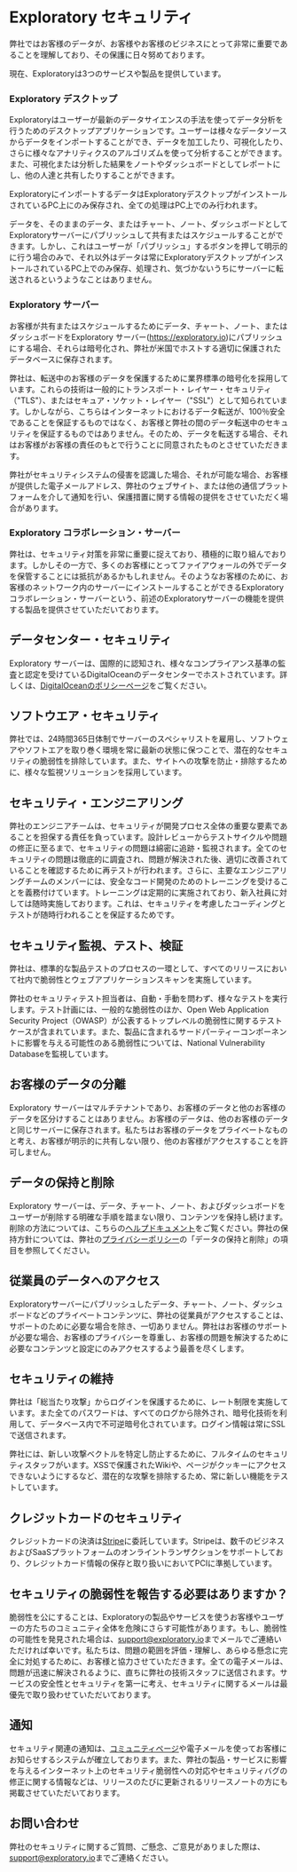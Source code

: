 # Exploratory セキュリティ

弊社ではお客様のデータが、お客様やお客様のビジネスにとって非常に重要であることを理解しており、その保護に日々努めております。

現在、Exploratoryは3つのサービスや製品を提供しています。

### Exploratory デスクトップ

Exploratoryはユーザーが最新のデータサイエンスの手法を使ってデータ分析を行うためのデスクトップアプリケーションです。ユーザーは様々なデータソースからデータをインポートすることができ、データを加工したり、可視化したり、さらに様々なアナリティクスのアルゴリズムを使って分析することができます。また、可視化または分析した結果をノートやダッシュボードとしてレポートにし、他の人達と共有したりすることができます。

ExploratoryにインポートするデータはExploratoryデスクトップがインストールされているPC上にのみ保存され、全ての処理はPC上でのみ行われます。

データを、そのままのデータ、またはチャート、ノート、ダッシュボードとしてExploratoryサーバーにパブリッシュして共有またはスケジュールすることができます。しかし、これはユーザーが「パブリッシュ」するボタンを押して明示的に行う場合のみで、それ以外はデータは常にExploratoryデスクトップがインストールされているPC上でのみ保存、処理され、気づかないうちにサーバーに転送されるというようなことはありません。

### Exploratory サーバー

お客様が共有またはスケジュールするためにデータ、チャート、ノート、またはダッシュボードをExploratory サーバー(https://exploratory.io)にパブリッシュにする場合、それらは暗号化され、弊社が米国でホストする適切に保護されたデータベースに保存されます。

弊社は、転送中のお客様のデータを保護するために業界標準の暗号化を採用しています。これらの技術は一般的にトランスポート・レイヤー・セキュリティ（"TLS"）、またはセキュア・ソケット・レイヤー（"SSL"）として知られています。しかしながら、こちらはインターネットにおけるデータ転送が、100％安全であることを保証するものではなく、お客様と弊社の間のデータ転送中のセキュリティを保証するものではありません。そのため、データを転送する場合、それはお客様がお客様の責任のもとで行うことに同意されたものとさせていただきます。

弊社がセキュリティシステムの侵害を認識した場合、それが可能な場合、お客様が提供した電子メールアドレス、弊社のウェブサイト、または他の通信プラットフォームを介して通知を行い、保護措置に関する情報の提供をさせていただく場合があります。

### Exploratory コラボレーション・サーバー

弊社は、セキュリティ対策を非常に重要に捉えており、積極的に取り組んでおります。しかしその一方で、多くのお客様にとってファイアウォールの外でデータを保管することには抵抗があるかもしれません。そのようなお客様のために、お客様のネットワーク内のサーバーにインストールすることができるExploratoryコラボレーション・サーバーという、前述のExploratoryサーバーの機能を提供する製品を提供させていただいております。

## データセンター・セキュリティ

Exploratory サーバーは、国際的に認知され、様々なコンプライアンス基準の監査と認定を受けているDigitalOceanのデータセンターでホストされています。詳しくは、[DigitalOceanのポリシーページ](https://www.digitalocean.com/trust/)をご覧ください。

## ソフトウエア・セキュリティ

弊社では、24時間365日体制でサーバーのスペシャリストを雇用し、ソフトウェアやソフトエアを取り巻く環境を常に最新の状態に保つことで、潜在的なセキュリティの脆弱性を排除しています。また、サイトへの攻撃を防止・排除するために、様々な監視ソリューションを採用しています。

## セキュリティ・エンジニアリング

弊社のエンジニアチームは、セキュリティが開発プロセス全体の重要な要素であることを担保する責任を負っています。設計レビューからテストサイクルや問題の修正に至るまで、セキュリティの問題は綿密に追跡・監視されます。全てのセキュリティの問題は徹底的に調査され、問題が解決された後、適切に改善されていることを確認するために再テストが行われます。さらに、主要なエンジニアリングチームのメンバーには、安全なコード開発のためのトレーニングを受けることを義務付けています。トレーニングは定期的に実施されており、新入社員に対しては随時実施しております。これは、セキュリティを考慮したコーディングとテストが随時行われることを保証するためです。

## セキュリティ監視、テスト、検証

弊社は、標準的な製品テストのプロセスの一環として、すべてのリリースにおいて社内で脆弱性とウェブアプリケーションスキャンを実施しています。

弊社のセキュリティテスト担当者は、自動・手動を問わず、様々なテストを実行します。テスト計画には、一般的な脆弱性のほか、Open Web Application Security Project（OWASP）が公表するトップレベルの脆弱性に関するテストケースが含まれています。また、製品に含まれるサードパーティーコンポーネントに影響を与える可能性のある脆弱性については、National Vulnerability Databaseを監視しています。

## お客様のデータの分離

Exploratory サーバーはマルチテナントであり、お客様のデータと他のお客様のデータを区分けすることはありません。お客様のデータは、他のお客様のデータと同じサーバーに保存されます。私たちはお客様のデータをプライベートなものと考え、お客様が明示的に共有しない限り、他のお客様がアクセスすることを許可しません。

## データの保持と削除

Exploratory サーバーは、データ、チャート、ノート、およびダッシュボードをユーザーが削除する明確な手順を踏まない限り、コンテンツを保持し続けます。削除の方法については、こちらの[ヘルプドキュメント](https://docs.exploratory.io/product-features/share_ja)をご覧ください。弊社の保持方針については、弊社の[プライバシーポリシー](https://exploratory.io/privacy/)の「データの保持と削除」の項目を参照してください。

## 従業員のデータへのアクセス

Exploratoryサーバーにパブリッシュしたデータ、チャート、ノート、ダッシュボードなどのプライベートコンテンツに、弊社の従業員がアクセスすることは、サポートのために必要な場合を除き、一切ありません。弊社はお客様のサポートが必要な場合、お客様のプライバシーを尊重し、お客様の問題を解決するために必要なコンテンツと設定にのみアクセスするよう最善を尽くします。

## セキュリティの維持

弊社は「総当たり攻撃」からログインを保護するために、レート制限を実施しています。また全てのパスワードは、すべてのログから除外され、暗号化技術を利用して、データベース内で不可逆暗号化されています。ログイン情報は常にSSLで送信されます。

弊社には、新しい攻撃ベクトルを特定し防止するために、フルタイムのセキュリティスタッフがいます。XSSで保護されたWikiや、ページがクッキーにアクセスできないようにするなど、潜在的な攻撃を排除するため、常に新しい機能をテストしています。

## クレジットカードのセキュリティ

クレジットカードの決済は[Stripe](https://stripe.com/)に委託しています。Stripeは、数千のビジネスおよびSaaSプラットフォームのオンライントランザクションをサポートしており、クレジットカード情報の保存と取り扱いにおいてPCIに準拠しています。

## セキュリティの脆弱性を報告する必要はありますか？

脆弱性を公にすることは、Exploratoryの製品やサービスを使うお客様やユーザーの方たちのコミュニティ全体を危険にさらす可能性があります。もし、脆弱性の可能性を発見された場合は、[support@exploratory.io](mailto:support@exploratory.io)までメールでご連絡いただければ幸いです。私たちは、問題の範囲を評価・理解し、あらゆる懸念に完全に対処するために、お客様と協力させていただきます。全ての電子メールは、問題が迅速に解決されるように、直ちに弊社の技術スタッフに送信されます。サービスの安全性とセキュリティを第一に考え、セキュリティに関するメールは最優先で取り扱わせていただいております。

## 通知

セキュリティ関連の通知は、[コミュニティページ](https://community.exploratory.io/)や電子メールを使ってお客様にお知らせするシステムが確立しております。また、弊社の製品・サービスに影響を与えるインターネット上のセキュリティ脆弱性への対応やセキュリティバグの修正に関する情報などは、リリースのたびに更新されるリリースノートの方にも掲載させていただいております。

## お問い合わせ

弊社のセキュリティに関するご質問、ご懸念、ご意見がありました際は、[support@exploratory.io](mailto:support@exploratory.io)までご連絡ください。
